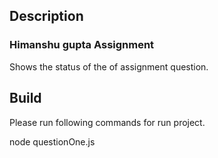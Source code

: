 ## Description

### Himanshu gupta Assignment 

Shows the status of the of assignment question.

## Build
Please run following commands for run project.

node questionOne.js
